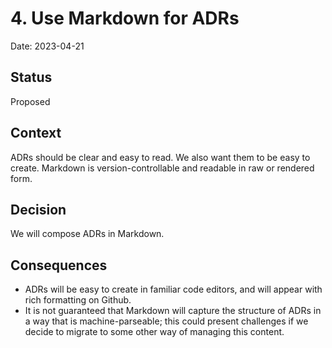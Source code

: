 # 4. Use Markdown for ADRs

Date: 2023-04-21

## Status

Proposed

## Context

ADRs should be clear and easy to read. We also want them to be easy to
create. Markdown is version-controllable and readable in raw or rendered
form.

## Decision

We will compose ADRs in Markdown.

## Consequences

- ADRs will be easy to create in familiar code editors, and will appear
  with rich formatting on Github.
- It is not guaranteed that Markdown will capture the structure of ADRs
  in a way that is machine-parseable; this could present challenges if
  we decide to migrate to some other way of managing this content.
